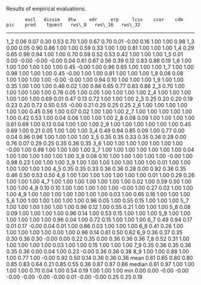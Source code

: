 Results of empirical evaluations.

           eucl   dissim   dtw     edr     erp     lcss    ccor    cdm     pic    pred    tquest   rws\_8   rws\_16   rws\_32
  -------- ------ -------- ------- ------- ------- ------- ------- ------- ------ ------- -------- -------- --------- ---------
  1\_2     0.06   0.07     0.30    0.53    0.70    1.00    0.67    0.70    0.01   -0.00   0.16     1.00     1.00      0.98
  1\_3     0.00   0.05     0.90    0.86    1.00    1.00    0.59    0.33    1.00   1.00    0.81     1.00     1.00      1.00
  1\_4     0.29   0.65     0.98    0.94    1.00    1.00    0.70    0.59    0.52   0.53    0.42     1.00     1.00      1.00
  1\_5     0.01   0.00     -0.00   -0.00   -0.00   0.04    0.61    0.67    0.56   0.39    0.12     0.83     0.86      0.19
  1\_6     1.00   1.00     1.00    1.00    1.00    1.00    0.45    -0.00   1.00   0.96    0.65     1.00     1.00      1.00
  1\_7     1.00   1.00     0.98    1.00    1.00    1.00    0.45    -0.00   1.00   1.00    0.81     1.00     1.00      1.00
  1\_8     0.08   0.08     1.00    1.00    1.00    1.00    -0.00   -0.00   1.00   0.94    0.10     1.00     1.00      1.00
  1\_9     1.00   1.00     0.35    1.00    1.00    1.00    0.46    0.02    1.00   0.86    0.65     0.77     0.83      0.86
  2\_3     0.70   1.00     1.00    1.00    1.00    1.00    0.76    0.05    1.00   0.05    1.00     1.00     1.00      1.00
  2\_4     1.00   1.00     1.00    1.00    1.00    1.00    0.69    0.01    0.47   0.13    0.72     1.00     1.00      1.00
  2\_5     0.25   0.20     0.20    0.19    0.23    0.20    0.72    0.50    0.55   -0.00   0.21     0.25     0.25      0.25
  2\_6     1.00   1.00     1.00    1.00    1.00    1.00    0.45    0.56    1.00   0.07    0.02     1.00     1.00      1.00
  2\_7     1.00   1.00     1.00    1.00    1.00    1.00    0.42    0.53    1.00   0.04    0.06     1.00     1.00      1.00
  2\_8     0.08   0.09     1.00    1.00    1.00    1.00    0.61    0.69    1.00   0.13    0.04     1.00     1.00      1.00
  2\_9     1.00   1.00     1.00    1.00    1.00    1.00    0.45    0.69    1.00   0.21    0.05     1.00     1.00      1.00
  3\_4     0.49   0.94     0.85    0.09    1.00    0.77    0.00    0.04    0.96   0.96    1.00     1.00     1.00      1.00
  3\_5     0.35   0.35     0.33    0.35    0.36    0.28    0.00    0.76    0.07   0.29    0.25     0.35     0.36      0.35
  3\_6     1.00   1.00     1.00    1.00    1.00    1.00    1.00    -0.00   1.00   0.98    1.00     1.00     1.00      1.00
  3\_7     1.00   1.00     1.00    1.00    1.00    1.00    1.00    0.04    1.00   1.00    1.00     1.00     1.00      1.00
  3\_8     0.08   0.10     1.00    1.00    1.00    1.00    1.00    -0.00   1.00   0.98    0.23     1.00     1.00      1.00
  3\_9     1.00   1.00     1.00    1.00    1.00    1.00    1.00    0.01    1.00   1.00    1.00     1.00     1.00      1.00
  4\_5     0.35   0.35     0.33    0.36    0.36    0.28    0.00    0.92    0.36   0.35    0.46     0.50     0.53      0.50
  4\_6     1.00   1.00     1.00    1.00    1.00    1.00    1.00    0.01    1.00   0.29    0.26     1.00     1.00      1.00
  4\_7     1.00   1.00     1.00    1.00    1.00    1.00    1.00    0.02    1.00   0.59    0.50     1.00     1.00      1.00
  4\_8     0.10   0.10     1.00    1.00    1.00    1.00    1.00    -0.00   1.00   0.27    0.02     1.00     1.00      1.00
  4\_9     1.00   1.00     1.00    1.00    1.00    1.00    1.00    0.03    1.00   0.65    0.16     1.00     1.00      1.00
  5\_6     1.00   1.00     1.00    1.00    1.00    1.00    0.96    0.05    1.00   0.55    0.15     1.00     1.00      1.00
  5\_7     1.00   1.00     1.00    1.00    1.00    1.00    0.96    0.12    1.00   0.55    0.21     1.00     1.00      1.00
  5\_8     0.08   0.09     1.00    1.00    1.00    1.00    0.96    0.14    1.00   0.53    0.15     1.00     1.00      1.00
  5\_9     1.00   1.00     1.00    1.00    1.00    1.00    0.96    0.04    1.00   0.72    0.15     1.00     1.00      1.00
  6\_7     0.49   0.94     0.17    0.01    0.17    -0.00   0.04    0.01    1.00   0.86    0.03     1.00     1.00      1.00
  6\_8     0.41   0.26     1.00    1.00    1.00    1.00    1.00    0.00    1.00   0.96    0.14     0.61     0.50      0.62
  6\_9     0.36   0.37     0.35    0.30    0.36    0.30    -0.00   0.00    0.22   0.35    0.00     0.36     0.36      0.36
  7\_8     0.52   0.31     1.00    1.00    1.00    1.00    1.00    0.03    1.00   1.00    0.15     1.00     1.00      1.00
  7\_9     0.35   0.36     0.35    0.36    0.35    0.36    0.00    0.04    1.00   0.23    -0.00    0.36     0.36      0.38
  8\_9     1.00   1.00     0.88    1.00    1.00    0.77    1.00    -0.00   0.92   0.50    0.14     0.36     0.36      0.36
  mean     0.61   0.65     0.80    0.80    0.85    0.83    0.64    0.21    0.85   0.55    0.36     0.87     0.87      0.86
  median   0.61   0.97     1.00    1.00    1.00    1.00    0.70    0.04    1.00   0.54    0.19     1.00     1.00      1.00
  min      0.00   0.00     -0.00   -0.00   -0.00   -0.00   -0.00   -0.00   0.01   -0.00   -0.00    0.25     0.25      0.19


